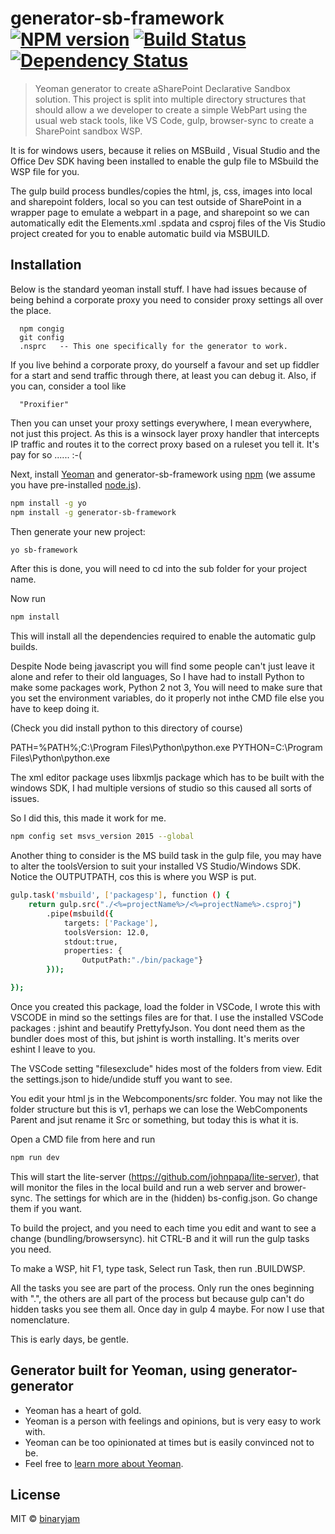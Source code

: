 # generator-sb-framework [![NPM version][npm-image]][npm-url] [![Build Status][travis-image]][travis-url] [![Dependency Status][daviddm-image]][daviddm-url]
> Yeoman generator to create aSharePoint  Declarative Sandbox solution.
This project is split into multiple directory structures that should allow a we developer to create a simple WebPart using
the usual web stack tools, like VS Code, gulp, browser-sync to create a SharePoint sandbox WSP.

It is for windows users,  because it relies on MSBuild , Visual Studio and the Office Dev SDK having been installed to enable
the gulp file to MSbuild the WSP file for you.

The gulp build process bundles/copies the html, js, css, images into local and sharepoint folders, local so you can test outside of
SharePoint in a wrapper page to emulate a webpart in a page, and sharepoint so we can automatically edit the Elements.xml .spdata and csproj files
of the Vis Studio project created for you to enable automatic build via MSBUILD. 

## Installation

Below is the standard yeoman install stuff. I have had issues because of being behind a corporate proxy
you need to consider proxy settings all over the place.
  
      npm congig
      git config
      .nsprc   -- This one specifically for the generator to work.
      
If you live behind a corporate proxy, do yourself a favour and set up fiddler for a start and send traffic through there, at least you can debug it.
Also, if you can, consider a tool like 

      "Proxifier"
Then you can unset your proxy settings everywhere, I mean everywhere, not just this project. As this is a winsock layer proxy handler that 
intercepts IP traffic and routes it to the correct proxy based on a ruleset you tell it.  It's pay for so ...... :-(
      

Next, install [Yeoman](http://yeoman.io) and generator-sb-framework using [npm](https://www.npmjs.com/) (we assume you have pre-installed [node.js](https://nodejs.org/)).

```bash
npm install -g yo
npm install -g generator-sb-framework
```

Then generate your new project:

```bash
yo sb-framework
```

After this is done, you will need to cd into the sub folder for your project name.

Now run 
```bash
npm install 
```
This will install all the dependencies required to enable the automatic gulp builds.

Despite Node being javascript you will find some people can't just leave it alone and refer to their old languages,
So I have had to install Python to make some packages work, Python 2 not 3,  You will need to make sure that you set 
the environment variables, do it properly not inthe CMD file else you have to keep doing it.

(Check you did install python to this directory of course) 

PATH=%PATH%;C:\Program Files\Python\python.exe
PYTHON=C:\Program Files\Python\python.exe


The xml editor package uses libxmljs package which has to be built with the windows SDK,   I had multiple versions of studio
so this caused all sorts of issues.

So I did this, this made it work for me.
 
```bash
npm config set msvs_version 2015 --global
```

Another thing to consider is the MS build task in the gulp file, you may have to alter the toolsVersion to suit your installed
VS Studio/Windows SDK.  Notice the OUTPUTPATH, cos this is where you WSP is put.

```bash
gulp.task('msbuild', ['packagesp'], function () {
    return gulp.src("./<%=projectName%>/<%=projectName%>.csproj")
        .pipe(msbuild({
            targets: ['Package'],
            toolsVersion: 12.0,
            stdout:true,
            properties: { 
                OutputPath:"./bin/package"}
        }));

});
```

Once you created this package, load the folder in VSCode,  I wrote this with VSCODE in mind so the settings files are for that.
I use the installed VSCode packages : jshint and beautify PrettyfyJson.  You dont need them as the bundler does most of this, but
jshint is worth installing.  It's merits over eshint I leave to you.

The VSCode setting "filesexclude" hides most of the folders from view.  Edit the settings.json to hide/undide stuff you want to see.

You edit your html js in the Webcomponents/src folder. You may not like the folder structure but this is v1, perhaps we can lose the WebComponents Parent and jsut rename it Src or something,
but today this is what it is.

Open a CMD file from here and run

```bash
npm run dev
```  

This will start the lite-server (https://github.com/johnpapa/lite-server), that will monitor the files in the local build
and run a web server and brower-sync.  The settings for which are in the (hidden) bs-config.json.  Go change them if you want.

To build the project, and you need to each time you edit and want to see a change (bundling/browsersync). hit CTRL-B
and it will run the gulp tasks you need.

To make a WSP, hit F1, type task, Select run Task, then run .BUILDWSP.

All the tasks you see are part of the process.  Only run the ones beginning with ".", the others are all part of the process
but because gulp can't do hidden tasks you see them all.  Once day in gulp 4 maybe.  For now I use that nomenclature.

This is early days, be gentle.


## Generator built for Yeoman, using generator-generator

 * Yeoman has a heart of gold.
 * Yeoman is a person with feelings and opinions, but is very easy to work with.
 * Yeoman can be too opinionated at times but is easily convinced not to be.
 * Feel free to [learn more about Yeoman](http://yeoman.io/).

## License

MIT © [binaryjam]()


[npm-image]: https://badge.fury.io/js/generator-sb-framework.svg
[npm-url]: https://npmjs.org/package/generator-sb-framework
[travis-image]: https://travis-ci.org/binaryjam/generator-sb-framework.svg?branch=master
[travis-url]: https://travis-ci.org/binaryjam/generator-sb-framework
[daviddm-image]: https://david-dm.org/binaryjam/generator-sb-framework.svg?theme=shields.io
[daviddm-url]: https://david-dm.org/binaryjam/generator-sb-framework
